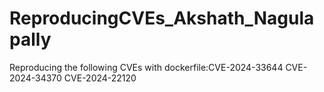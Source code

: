 # ReproducingCVEs_Akshath_Nagulapally
Reproducing the following CVEs with dockerfile:CVE-2024-33644 CVE-2024-34370 CVE-2024-22120

